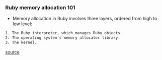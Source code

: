 ### Ruby memory allocation 101
- Memory allocation in Ruby involves three layers, ordered from high to low level:

~~~html
1. The Ruby interpreter, which manages Ruby objects.
2. The operating system's memory allocator library.
3. The kernel.
~~~

[source](https://www.joyfulbikeshedding.com/blog/2019-03-14-what-causes-ruby-memory-bloat.html)
